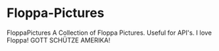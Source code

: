 # Floppa-Pictures
FloppaPictures
A Collection of Floppa Pictures. Useful for API's.
I love Floppa! GOTT SCHÜTZE AMERIKA!
